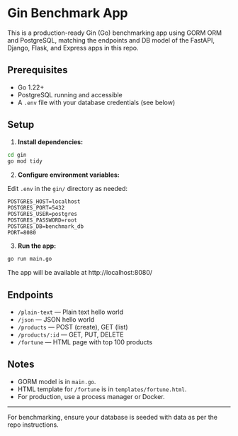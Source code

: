 # Gin Benchmark App

This is a production-ready Gin (Go) benchmarking app using GORM ORM and PostgreSQL, matching the endpoints and DB model of the FastAPI, Django, Flask, and Express apps in this repo.

## Prerequisites
- Go 1.22+
- PostgreSQL running and accessible
- A `.env` file with your database credentials (see below)

## Setup

1. **Install dependencies:**

```bash
cd gin
go mod tidy
```

2. **Configure environment variables:**

Edit `.env` in the `gin/` directory as needed:

```
POSTGRES_HOST=localhost
POSTGRES_PORT=5432
POSTGRES_USER=postgres
POSTGRES_PASSWORD=root
POSTGRES_DB=benchmark_db
PORT=8080
```

3. **Run the app:**

```bash
go run main.go
```

The app will be available at http://localhost:8080/

## Endpoints
- `/plain-text` — Plain text hello world
- `/json` — JSON hello world
- `/products` — POST (create), GET (list)
- `/products/:id` — GET, PUT, DELETE
- `/fortune` — HTML page with top 100 products

## Notes
- GORM model is in `main.go`.
- HTML template for `/fortune` is in `templates/fortune.html`.
- For production, use a process manager or Docker.

---

For benchmarking, ensure your database is seeded with data as per the repo instructions.
